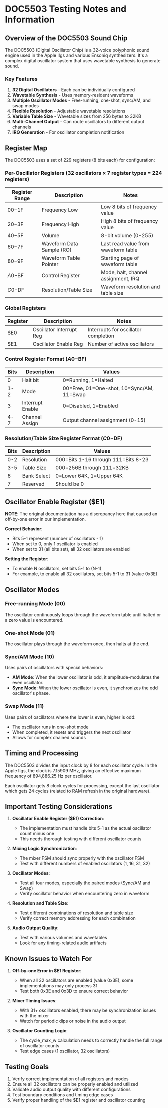 # DOC5503 Testing Notes and Information

## Overview of the DOC5503 Sound Chip

The DOC5503 (Digital Oscillator Chip) is a 32-voice polyphonic sound engine used in the Apple IIgs and various Ensoniq synthesizers. It's a complex digital oscillator system that uses wavetable synthesis to generate sound.

### Key Features

1. **32 Digital Oscillators** - Each can be individually configured
2. **Wavetable Synthesis** - Uses memory-resident waveforms
3. **Multiple Oscillator Modes** - Free-running, one-shot, sync/AM, and swap modes
4. **Flexible Resolution** - Adjustable wavetable resolutions
5. **Variable Table Size** - Wavetable sizes from 256 bytes to 32KB
6. **Multi-Channel Output** - Can route oscillators to different output channels
7. **IRQ Generation** - For oscillator completion notification

## Register Map

The DOC5503 uses a set of 229 registers (8 bits each) for configuration:

### Per-Oscillator Registers (32 oscillators × 7 register types = 224 registers)

| Register Range | Description                 | Notes                                 |
|----------------|-----------------------------|---------------------------------------|
| $00-$1F        | Frequency Low               | Low 8 bits of frequency value         |
| $20-$3F        | Frequency High              | High 8 bits of frequency value        |
| $40-$5F        | Volume                      | 8-bit volume (0-255)                  |
| $60-$7F        | Waveform Data Sample (RO)   | Last read value from waveform table   |
| $80-$9F        | Waveform Table Pointer      | Starting page of waveform table       |
| $A0-$BF        | Control Register            | Mode, halt, channel assignment, IRQ   |
| $C0-$DF        | Resolution/Table Size       | Waveform resolution and table size    |

### Global Registers

| Register | Description              | Notes                                 |
|----------|--------------------------|---------------------------------------|
| $E0      | Oscillator Interrupt Reg | Interrupts for oscillator completion  |
| $E1      | Oscillator Enable Reg    | Number of active oscillators          |

### Control Register Format ($A0-$BF)

| Bits | Description      | Values                                    |
|------|------------------|-------------------------------------------|
| 0    | Halt bit         | 0=Running, 1=Halted                       |
| 1-2  | Mode             | 00=Free, 01=One-shot, 10=Sync/AM, 11=Swap |
| 3    | Interrupt Enable | 0=Disabled, 1=Enabled                     |
| 4-7  | Channel Assign   | Output channel assignment (0-15)          |

### Resolution/Table Size Register Format ($C0-$DF)

| Bits | Description  | Values                                    |
|------|--------------|-------------------------------------------|
| 0-2  | Resolution   | 000=Bits 1-16 through 111=Bits 8-23       |
| 3-5  | Table Size   | 000=256B through 111=32KB                 |
| 6    | Bank Select  | 0=Lower 64K, 1=Upper 64K                  |
| 7    | Reserved     | Should be 0                               |

## Oscillator Enable Register ($E1)

**NOTE**: The original documentation has a discrepancy here that caused an off-by-one error in our implementation.

**Correct Behavior**:
- Bits 5-1 represent (number of oscillators - 1)
- When set to 0, only 1 oscillator is enabled
- When set to 31 (all bits set), all 32 oscillators are enabled

**Setting the Register**:
- To enable N oscillators, set bits 5-1 to (N-1)
- For example, to enable all 32 oscillators, set bits 5-1 to 31 (value 0x3E)

## Oscillator Modes

### Free-running Mode (00)
The oscillator continuously loops through the waveform table until halted or a zero value is encountered.

### One-shot Mode (01)
The oscillator plays through the waveform once, then halts at the end.

### Sync/AM Mode (10)
Uses pairs of oscillators with special behaviors:
- **AM Mode**: When the lower oscillator is odd, it amplitude-modulates the even oscillator.
- **Sync Mode**: When the lower oscillator is even, it synchronizes the odd oscillator's phase.

### Swap Mode (11)
Uses pairs of oscillators where the lower is even, higher is odd:
- The oscillator runs in one-shot mode
- When completed, it resets and triggers the next oscillator
- Allows for complex chained sounds

## Timing and Processing

The DOC5503 divides the input clock by 8 for each oscillator cycle. In the Apple IIgs, the clock is 7.15909 MHz, giving an effective maximum frequency of 894,886.25 Hz per oscillator.

Each oscillator gets 8 clock cycles for processing, except the last oscillator which gets 24 cycles (related to RAM refresh in the original hardware).

## Important Testing Considerations

1. **Oscillator Enable Register ($E1) Correction**:
   - The implementation must handle bits 5-1 as the actual oscillator count minus one
   - This needs thorough testing with different oscillator counts

2. **Mixing Logic Synchronization**:
   - The mixer FSM should sync properly with the oscillator FSM
   - Test with different numbers of enabled oscillators (1, 16, 31, 32)

3. **Oscillator Modes**:
   - Test all four modes, especially the paired modes (Sync/AM and Swap)
   - Verify oscillator behavior when encountering zero in waveform

4. **Resolution and Table Size**:
   - Test different combinations of resolution and table size
   - Verify correct memory addressing for each combination

5. **Audio Output Quality**:
   - Test with various volumes and wavetables
   - Look for any timing-related audio artifacts

## Known Issues to Watch For

1. **Off-by-one Error in $E1 Register**:
   - When all 32 oscillators are enabled (value 0x3E), some implementations may only process 31
   - Test both 0x3E and 0x3D to ensure correct behavior

2. **Mixer Timing Issues**:
   - With 31+ oscillators enabled, there may be synchronization issues with the mixer
   - Watch for periodic dips or noise in the audio output

3. **Oscillator Counting Logic**:
   - The cycle_max_w calculation needs to correctly handle the full range of oscillator counts
   - Test edge cases (1 oscillator, 32 oscillators)

## Testing Goals

1. Verify correct implementation of all registers and modes
2. Ensure all 32 oscillators can be properly enabled and utilized
3. Validate audio output quality with different configurations
4. Test boundary conditions and timing edge cases
5. Verify proper handling of the $E1 register and oscillator counting
